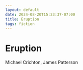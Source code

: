 ```yaml
---
layout: default
date: 2024-08-20T15:23:37-07:00
title: Eruption
tags: fiction
---
```


# Eruption

Michael Crichton, James Patterson